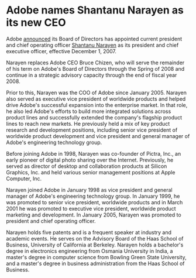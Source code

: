 # Adobe names Shantanu Narayen as its new CEO

Adobe <a href="http://www.adobe.com/aboutadobe/pressroom/pressreleases/200711/111207NarayenNamedCEO.html">announced</a> its Board of Directors has appointed current president and chief operating officer <a href="http://www.adobe.com/aboutadobe/pressroom/executivebios/shantanunarayen.html">Shantanu Narayen</a> as its president and chief executive officer, effective December 1, 2007.

Narayen replaces Adobe CEO Bruce Chizen, who will serve the remainder of his term on Adobe's Board of Directors through the Spring of 2008 and continue in a strategic advisory capacity through the end of fiscal year 2008.

Prior to this, Narayen was the COO of Adobe since January 2005. Narayen also served as executive vice president of worldwide products and helped drive Adobe's successful expansion into the enterprise market. In that role, he also led Adobe's efforts to build more integrated solutions across product lines and successfully extended the company's flagship product lines to reach new markets. He previously held a mix of key product research and development positions, including senior vice president of worldwide product development and vice president and general manager of Adobe's engineering technology group.

Before joining Adobe in 1998, Narayen was co-founder of Pictra, Inc., an early pioneer of digital photo sharing over the Internet. Previously, he served as director of desktop and collaboration products at Silicon Graphics, Inc. and held various senior management positions at Apple Computer, Inc.

Narayen joined Adobe in January 1998 as vice president and general manager of Adobe's engineering technology group. In January 1999, he was promoted to senior vice president, worldwide products and in March 2001 he was promoted to executive vice president, worldwide product marketing and development. In January 2005, Narayen was promoted to president and chief operating officer.

Narayen holds five patents and is a frequent speaker at industry and academic events. He serves on the Advisory Board of the Haas School of Business, University of California at Berkeley. Narayen holds a bachelor's degree in electronics engineering from Osmania University in India, a master's degree in computer science from Bowling Green State University, and a master's degree in business administration from the Haas School of Business.
